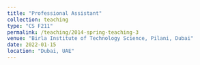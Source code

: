 ```yaml
---
title: "Professional Assistant"
collection: teaching
type: "CS F211"
permalink: /teaching/2014-spring-teaching-3
venue: "Birla Institute of Technology Science, Pilani, Dubai"
date: 2022-01-15
location: "Dubai, UAE"
---
```

